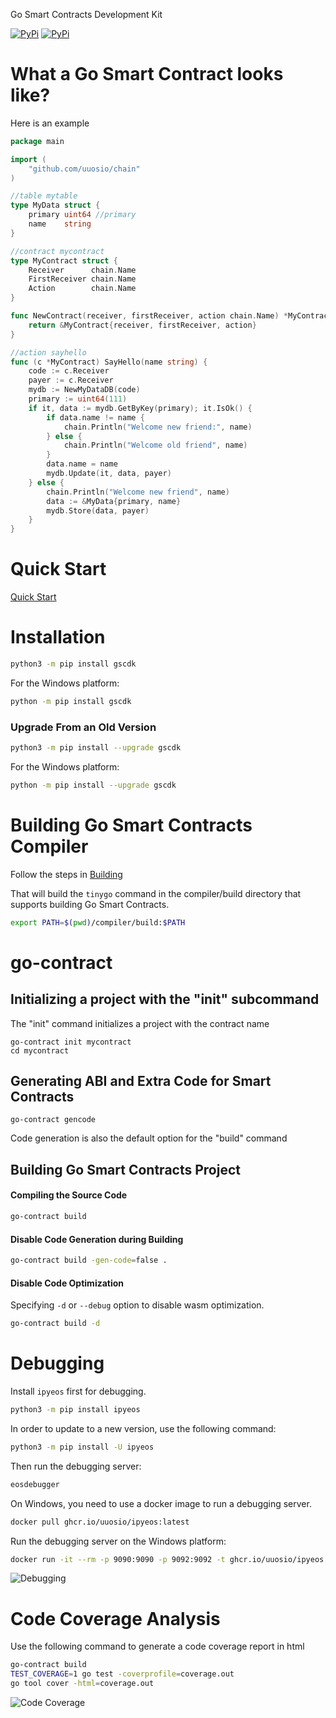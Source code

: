 Go Smart Contracts Development Kit

[![PyPi](https://img.shields.io/pypi/v/gscdk.svg)](https://pypi.org/project/gscdk)
[![PyPi](https://img.shields.io/pypi/dm/gscdk.svg)](https://pypi.org/project/gscdk)


# What a Go Smart Contract looks like?

Here is an example

```go
package main

import (
	"github.com/uuosio/chain"
)

//table mytable
type MyData struct {
	primary uint64 //primary
	name    string
}

//contract mycontract
type MyContract struct {
	Receiver      chain.Name
	FirstReceiver chain.Name
	Action        chain.Name
}

func NewContract(receiver, firstReceiver, action chain.Name) *MyContract {
	return &MyContract{receiver, firstReceiver, action}
}

//action sayhello
func (c *MyContract) SayHello(name string) {
	code := c.Receiver
	payer := c.Receiver
	mydb := NewMyDataDB(code)
	primary := uint64(111)
	if it, data := mydb.GetByKey(primary); it.IsOk() {
		if data.name != name {
			chain.Println("Welcome new friend:", name)
		} else {
			chain.Println("Welcome old friend", name)
		}
		data.name = name
		mydb.Update(it, data, payer)
	} else {
		chain.Println("Welcome new friend", name)
		data := &MyData{primary, name}
		mydb.Store(data, payer)
	}
}
```

# Quick Start

[Quick Start](https://colab.research.google.com/github/uuosio/gscdk/blob/main/quickstart/quickstart.ipynb)

# Installation

```bash
python3 -m pip install gscdk
```

For the Windows platform:

```bash
python -m pip install gscdk
```

### Upgrade From an Old Version

```bash
python3 -m pip install --upgrade gscdk
```

For the Windows platform:

```bash
python -m pip install --upgrade gscdk
```

# Building Go Smart Contracts Compiler

Follow the steps in [Building](./BUILDING.md)

That will build the `tinygo` command in the compiler/build directory that supports building Go Smart Contracts.

```bash
export PATH=$(pwd)/compiler/build:$PATH
```

# go-contract

## Initializing a project with the "init" subcommand

The "init" command initializes a project with the contract name

```
go-contract init mycontract
cd mycontract
```

## Generating ABI and Extra Code for Smart Contracts

```
go-contract gencode
```

Code generation is also the default option for the "build" command

## Building Go Smart Contracts Project

#### Compiling the Source Code

```bash
go-contract build
```

#### Disable Code Generation during Building

```bash
go-contract build -gen-code=false .
```

#### Disable Code Optimization

Specifying `-d` or `--debug` option to disable wasm optimization.

```bash
go-contract build -d
```



# Debugging

Install `ipyeos` first for debugging.

```bash
python3 -m pip install ipyeos
```

In order to update to a new version, use the following command:

```bash
python3 -m pip install -U ipyeos
```

Then run the debugging server:

```bash
eosdebugger
```

On Windows, you need to use a docker image to run a debugging server.

```bash
docker pull ghcr.io/uuosio/ipyeos:latest
```

Run the debugging server on the Windows platform:

```bash
docker run -it --rm -p 9090:9090 -p 9092:9092 -t ghcr.io/uuosio/ipyeos
```

![Debugging](https://github.com/uuosio/gscdk/blob/main/images/debugging.gif)

# Code Coverage Analysis

Use the following command to generate a code coverage report in html

```bash
go-contract build
TEST_COVERAGE=1 go test -coverprofile=coverage.out
go tool cover -html=coverage.out
```

![Code Coverage](https://github.com/uuosio/gscdk/blob/main/images/code-coverage.png)


